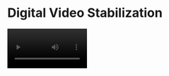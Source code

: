 # Digital Video Stabilization

<video src="https://drive.google.com/file/d/1yMzC03wO7egwZnNwogASyBgZ1fO7AGCt/view?usp=sharing" width=180/>
